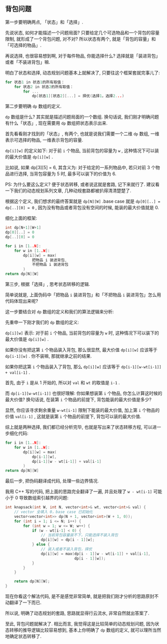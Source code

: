 ## 背包问题

第一步要明确两点, 「状态」和「选择」.

先说状态, 如何才能描述一个问题局面? 只要给定几个可选物品和一个背包的容量限制, 就形成了一个背包问题, 对不对? 所以状态有两个, 就是「背包的容量」和「可选择的物品」.

再说选择, 也很容易想到啊, 对于每件物品, 你能选择什么? 选择就是「装进背包」或者「不装进背包」嘛.

明白了状态和选择, 动态规划问题基本上就解决了, 只要往这个框架套就完事儿了:

```cpp
for 状态1 in 状态1的所有取值：
    for 状态2 in 状态2的所有取值：
        for ...
            dp[状态1][状态2][...] = 择优(选择1，选择2...)
```

第二步要明确 `dp` 数组的定义.

`dp` 数组是什么? 其实就是描述问题局面的一个数组. 换句话说, 我们刚才明确问题有什么「状态」, 现在需要用 `dp` 数组把状态表示出来.

首先看看刚才找到的「状态」, 有两个, 也就是说我们需要一个二维 `dp` 数组, 一维表示可选择的物品, 一维表示背包的容量.

`dp[i][w]` 的定义如下: 对于前 `i` 个物品, 当前背包的容量为 `w` , 这种情况下可以装的最大价值是 `dp[i][w]` .

比如说, 如果 dp[3][5] = 6, 其含义为: 对于给定的一系列物品中, 若只对前 3 个物品进行选择, 当背包容量为 5 时, 最多可以装下的价值为 6.

PS: 为什么要这么定义? 便于状态转移, 或者说这就是套路, 记下来就行了. 建议看一下我们的动态规划系列文章, 几种动规套路都被扒得清清楚楚了.

根据这个定义, 我们想求的最终答案就是 `dp[N][W]` .base case 就是 `dp[0][..] = dp[..][0] = 0` , 因为没有物品或者背包没有空间的时候, 能装的最大价值就是 0.

细化上面的框架:

```cpp
int dp[N+1][W+1]
dp[0][..] = 0
dp[..][0] = 0

for i in [1..N]:
    for w in [1..W]:
        dp[i][w] = max(
            把物品 i 装进背包,
            不把物品 i 装进背包
        )
return dp[N][W]
```

第三步, 根据「选择」, 思考状态转移的逻辑.

简单说就是, 上面伪码中「把物品 `i` 装进背包」和「不把物品 `i` 装进背包」怎么用代码体现出来呢?

这一步要结合对 `dp` 数组的定义和我们的算法逻辑来分析:

先重申一下刚才我们的 `dp` 数组的定义:

`dp[i][w]` 表示: 对于前 `i` 个物品, 当前背包的容量为 `w` 时, 这种情况下可以装下的最大价值是 `dp[i][w]` .

如果你没有把这第 `i` 个物品装入背包, 那么很显然, 最大价值 `dp[i][w]` 应该等于 `dp[i-1][w]` . 你不装嘛, 那就继承之前的结果.

如果你把这第 `i` 个物品装入了背包, 那么 `dp[i][w]` 应该等于 `dp[i-1][w-wt[i-1]] + val[i-1]` .

首先, 由于 `i` 是从 1 开始的, 所以对 `val` 和 `wt` 的取值是 `i-1` .

而 `dp[i-1][w-wt[i-1]]` 也很好理解: 你如果想装第 `i` 个物品, 你怎么计算这时候的最大价值? 换句话说, 在装第 `i` 个物品的前提下, 背包能装的最大价值是多少?

显然, 你应该寻求剩余重量 `w-wt[i-1]` 限制下能装的最大价值, 加上第 `i` 个物品的价值 `val[i-1]` , 这就是装第 `i` 个物品的前提下, 背包可以装的最大价值.

综上就是两种选择, 我们都已经分析完毕, 也就是写出来了状态转移方程, 可以进一步细化代码:

```cpp
for i in [1..N]:
    for w in [1..W]:
        dp[i][w] = max(
            dp[i-1][w],
            dp[i-1][w - wt[i-1]] + val[i-1]
        )
return dp[N][W]
```

最后一步, 把伪码翻译成代码, 处理一些边界情况.

我用 C++ 写的代码, 把上面的思路完全翻译了一遍, 并且处理了 `w - wt[i-1]` 可能小于 0 导致数组索引越界的问题:

```cpp
int knapsack(int W, int N, vector<int>& wt, vector<int>& val) {
    // vector 全填入 0，base case 已初始化
    vector<vector<int>> dp(N + 1, vector<int>(W + 1, 0));
    for (int i = 1; i <= N; i++) {
        for (int w = 1; w <= W; w++) {
            if (w - wt[i-1] < 0) {
                // 当前背包容量装不下，只能选择不装入背包
                dp[i][w] = dp[i - 1][w];
            } else {
                // 装入或者不装入背包，择优
                dp[i][w] = max(dp[i - 1][w - wt[i-1]] + val[i-1],
                               dp[i - 1][w]);
            }
        }
    }

    return dp[N][W];
}
```

现在你看这个解法代码, 是不是感觉非常简单, 就是把我们刚才分析的思路原封不动翻译了一下而已.

所以说, 明确了动态规划的套路, 思路就显得行云流水, 非常自然就出答案了.

至此, 背包问题就解决了. 相比而言, 我觉得这是比较简单的动态规划问题, 因为状态转移的推导逻辑比较容易想到, 基本上你明确了 `dp` 数组的定义, 就可以理所当然地确定状态转移了.
